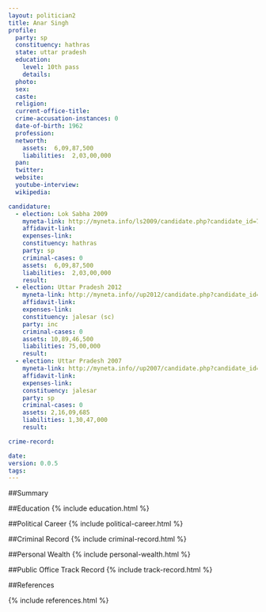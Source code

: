 ```yaml
---
layout: politician2
title: Anar Singh
profile: 
  party: sp
  constituency: hathras
  state: uttar pradesh
  education: 
    level: 10th pass
    details: 
  photo: 
  sex: 
  caste: 
  religion: 
  current-office-title: 
  crime-accusation-instances: 0
  date-of-birth: 1962
  profession: 
  networth: 
    assets:  6,09,87,500
    liabilities:  2,03,00,000
  pan: 
  twitter: 
  website: 
  youtube-interview: 
  wikipedia: 

candidature: 
  - election: Lok Sabha 2009
    myneta-link: http://myneta.info/ls2009/candidate.php?candidate_id=7749
    affidavit-link: 
    expenses-link: 
    constituency: hathras 
    party: sp
    criminal-cases: 0
    assets:  6,09,87,500
    liabilities:  2,03,00,000
    result:  
  - election: Uttar Pradesh 2012
    myneta-link: http://myneta.info//up2012/candidate.php?candidate_id=1382
    affidavit-link: 
    expenses-link: 
    constituency: jalesar (sc) 
    party: inc
    criminal-cases: 0
    assets: 10,89,46,500
    liabilities: 75,00,000
    result:  
  - election: Uttar Pradesh 2007
    myneta-link: http://myneta.info//up2007/candidate.php?candidate_id=1542
    affidavit-link: 
    expenses-link: 
    constituency: jalesar 
    party: sp
    criminal-cases: 0
    assets: 2,16,09,685
    liabilities: 1,30,47,000
    result:  

crime-record: 

date: 
version: 0.0.5
tags: 
---
```

##Summary


##Education
{% include education.html %}


##Political Career
{% include political-career.html %}


##Criminal Record
{% include criminal-record.html %}


##Personal Wealth
{% include personal-wealth.html %}


##Public Office Track Record
{% include track-record.html %}


##References


{% include references.html %}